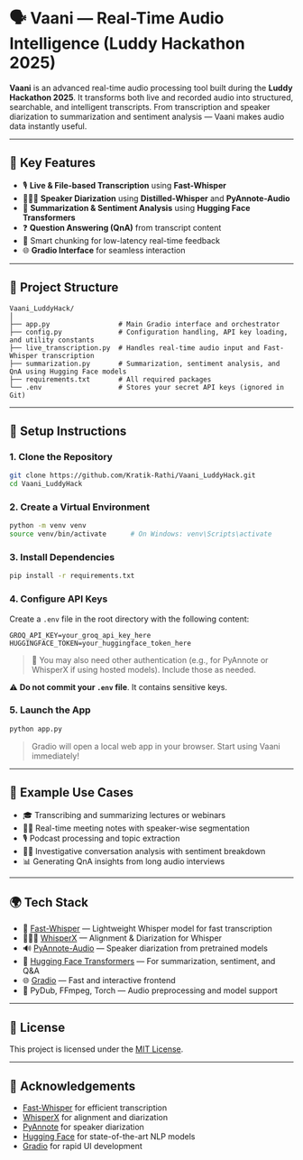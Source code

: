 # 🗣️ Vaani — Real-Time Audio Intelligence (Luddy Hackathon 2025)

**Vaani** is an advanced real-time audio processing tool built during the **Luddy Hackathon 2025**. It transforms both live and recorded audio into structured, searchable, and intelligent transcripts. From transcription and speaker diarization to summarization and sentiment analysis — Vaani makes audio data instantly useful.

---

## 🚀 Key Features

- 🎙️ **Live & File-based Transcription** using **Fast-Whisper**
- 🧑‍🤝‍🧑 **Speaker Diarization** using **Distilled-Whisper** and **PyAnnote-Audio**
- 💬 **Summarization & Sentiment Analysis** using **Hugging Face Transformers**
- ❓ **Question Answering (QnA)** from transcript content
- 🧠 Smart chunking for low-latency real-time feedback
- 🌐 **Gradio Interface** for seamless interaction

---

## 📁 Project Structure

```
Vaani_LuddyHack/
│
├── app.py                 # Main Gradio interface and orchestrator
├── config.py              # Configuration handling, API key loading, and utility constants
├── live_transcription.py  # Handles real-time audio input and Fast-Whisper transcription
├── summarization.py       # Summarization, sentiment analysis, and QnA using Hugging Face models
├── requirements.txt       # All required packages
└── .env                   # Stores your secret API keys (ignored in Git)
```

---

## 🔧 Setup Instructions

### 1. Clone the Repository

```bash
git clone https://github.com/Kratik-Rathi/Vaani_LuddyHack.git
cd Vaani_LuddyHack
```

### 2. Create a Virtual Environment

```bash
python -m venv venv
source venv/bin/activate      # On Windows: venv\Scripts\activate
```

### 3. Install Dependencies

```bash
pip install -r requirements.txt
```

### 4. Configure API Keys

Create a `.env` file in the root directory with the following content:

```
GROQ_API_KEY=your_groq_api_key_here
HUGGINGFACE_TOKEN=your_huggingface_token_here
```

> 🔐 You may also need other authentication (e.g., for PyAnnote or WhisperX if using hosted models). Include those as needed.

⚠️ **Do not commit your `.env` file**. It contains sensitive keys.

### 5. Launch the App

```bash
python app.py
```

> Gradio will open a local web app in your browser. Start using Vaani immediately!

---

## 🧪 Example Use Cases

- 🎓 Transcribing and summarizing lectures or webinars
- 🧑‍💼 Real-time meeting notes with speaker-wise segmentation
- 🎙️ Podcast processing and topic extraction
- 🕵️‍♂️ Investigative conversation analysis with sentiment breakdown
- 📊 Generating QnA insights from long audio interviews

---

## 🌍 Tech Stack

- 🧠 [Fast-Whisper](https://github.com/guillaumekln/faster-whisper) — Lightweight Whisper model for fast transcription
- 🧑‍🤝‍🧑 [WhisperX](https://github.com/m-bain/whisperx) — Alignment & Diarization for Whisper
- 🔊 [PyAnnote-Audio](https://github.com/pyannote/pyannote-audio) — Speaker diarization from pretrained models
- 💬 [Hugging Face Transformers](https://huggingface.co/) — For summarization, sentiment, and Q&A
- 🌐 [Gradio](https://www.gradio.app/) — Fast and interactive frontend
- 🧰 PyDub, FFmpeg, Torch — Audio preprocessing and model support

---

## 📜 License

This project is licensed under the [MIT License](LICENSE).

---

## 🙏 Acknowledgements

- [Fast-Whisper](https://github.com/guillaumekln/faster-whisper) for efficient transcription
- [WhisperX](https://github.com/m-bain/whisperx) for alignment and diarization
- [PyAnnote](https://github.com/pyannote/pyannote-audio) for speaker diarization
- [Hugging Face](https://huggingface.co/) for state-of-the-art NLP models
- [Gradio](https://www.gradio.app/) for rapid UI development

